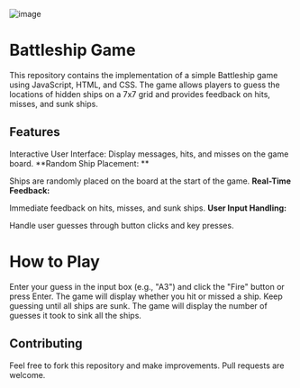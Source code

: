 ![image](https://github.com/user-attachments/assets/8e5f6315-9cbf-418f-a169-f1170406573d)


# Battleship Game
This repository contains the implementation of a simple Battleship game using JavaScript, HTML, and CSS. The game allows players to guess the locations of hidden ships on a 7x7 grid and provides feedback on hits, misses, and sunk ships.

## Features
Interactive User Interface: Display messages, hits, and misses on the game board.
**Random Ship Placement: **

Ships are randomly placed on the board at the start of the game.
**Real-Time Feedback:**

Immediate feedback on hits, misses, and sunk ships.
**User Input Handling:**

Handle user guesses through button clicks and key presses.

# How to Play

Enter your guess in the input box (e.g., "A3") and click the "Fire" button or press Enter.
The game will display whether you hit or missed a ship.
Keep guessing until all ships are sunk.
The game will display the number of guesses it took to sink all the ships.

## Contributing
Feel free to fork this repository and make improvements. Pull requests are welcome.
